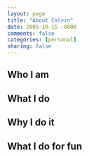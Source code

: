 ```yaml
---
layout: page
title: "About Calvin"
date: 2005-10-15 -0800
comments: false
categories: [personal]
sharing: false
---
```


## Who I am


## What I do


## Why I do it


## What I do for fun
